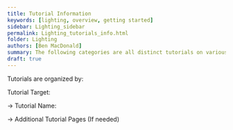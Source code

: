 ```yaml
---
title: Tutorial Information
keywords: [lighting, overview, getting started]
sidebar: Lighting_sidebar
permalink: Lighting_tutorials_info.html
folder: Lighting
authors: [Ben MacDonald]
summary: The following categories are all distinct tutorials on various functions of the lighting board.
draft: true
---
```


Tutorials are organized by: 

Tutorial Target:

→ Tutorial Name:
  
  → Additional Tutorial Pages (If needed)
